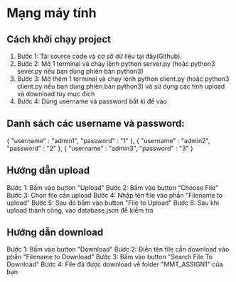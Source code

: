 # Mạng máy tính


## Cách khởi chạy project
1. Bước 1: Tải source code và cơ sở dữ liệu tại đây(Github).
2. Bước 2: Mở 1 terminal và chạy lệnh python server.py (hoặc python3 sever.py nếu bạn dùng phiên bản python3)
3. Bước 3: Mở thêm 1 terminal và chạy lệnh python client.py (hoặc python3 client.py nếu bạn dùng phiên bản python3) và sử dụng các tính upload và download tùy mục đích
4. Bước 4: Dùng username và password bất kì để vào 

## Danh sách các username và password:
   {
        "username" : "admin1",
        "password" : "1"
   },
   {
        "username" : "admin2",
        "password" : "2"
    },
    {
        "username" : "admin3",
        "password" : "3"
    }

## Hướng dẫn upload
Bước 1: Bấm vào button "Upload"
Bước 2: Bấm vào button "Choose File"
Bước 3: Chọn file cần upload
Bước 4: Nhập tên file vào phần "Filename to upload"
Bước 5: Sau đó bấm vào button "File to Upload"
Bước 6: Sau khi upload thành công, vào database.json để kiểm tra

## Hướng dẫn download
Bước 1: Bấm vào button "Download"
Bước 2: Điền tên file cần download vào phần "Filename to Download"
Bước 3: Bấm vào button "Search File To Download"
Bước 4: File đã được download về folder "MMT_ASSIGN1" của bạn
